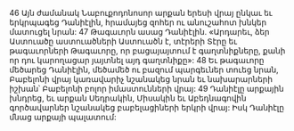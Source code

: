 46 Այն ժամանակ Նաբուքոդոնոսոր արքան երեսի վրայ ընկաւ եւ երկրպագեց Դանիէլին, հրամայեց զոհեր ու անուշահոտ խնկեր մատուցել նրան: 47 Թագաւորն ասաց Դանիէլին. «Արդարեւ, ձեր Աստուածը աստուածների Աստուածն է, տէրերի Տէրը եւ թագաւորների Թագաւորը, որ բացայայտում է գաղտնիքները, քանի որ դու կարողացար յայտնել այդ գաղտնիքը»: 48 Եւ թագաւորը մեծարեց Դանիէլին, մեծամեծ ու բազում պարգեւներ տուեց նրան, Բաբելոնի վրայ կառավարիչ նշանակեց նրան եւ նախարարների իշխան՝ Բաբելոնի բոլոր իմաստունների վրայ: 49 Դանիէլը արքային խնդրեց, եւ արքան Սեդրակին, Միսակին եւ Աբեդնագովին գործավարներ նշանակեց բաբելացիների երկրի վրայ: Իսկ Դանիէլը մնաց արքայի պալատում:
